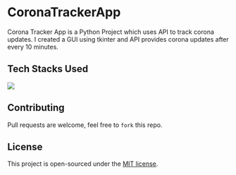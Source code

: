 # CoronaTrackerApp
Corona Tracker App is a Python Project which uses API to track corona updates.
I created a GUI using tkinter and API provides corona updates after every 10 minutes.


## Tech Stacks Used
<a target="_blank" href="https://www.python.org/"><img src="https://img.shields.io/badge/Python-14354C?style=for-the-badge&logo=python&logoColor=white"></img></a>



## Contributing
Pull requests are welcome, feel free to ```fork``` this repo.

## License
This project is open-sourced under the [MIT license]().

